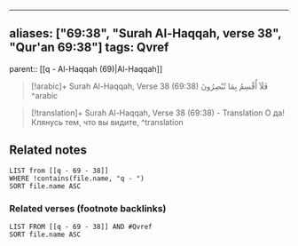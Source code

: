 
---
aliases: ["69:38", "Surah Al-Haqqah, verse 38", "Qur'an 69:38"]
tags: Qvref
---

parent:: [[q - Al-Haqqah (69)|Al-Haqqah]]

> [!arabic]+ Surah Al-Haqqah, Verse 38 (69:38)
> <span class="quran-arabic">فَلَآ أُقْسِمُ بِمَا تُبْصِرُونَ</span>
^arabic

> [!translation]+ Surah Al-Haqqah, Verse 38 (69:38) - Translation
> О да! Клянусь тем, что вы видите,
^translation



## Related notes
```dataview
LIST from [[q - 69 - 38]]
WHERE !contains(file.name, "q - ")
SORT file.name ASC
```

### Related verses (footnote backlinks)
```dataview
LIST FROM [[q - 69 - 38]] AND #Qvref
SORT file.name ASC
```

